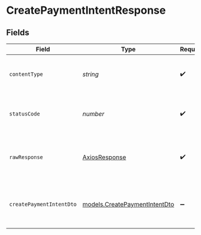 # CreatePaymentIntentResponse


## Fields

| Field                                                                | Type                                                                 | Required                                                             | Description                                                          |
| -------------------------------------------------------------------- | -------------------------------------------------------------------- | -------------------------------------------------------------------- | -------------------------------------------------------------------- |
| `contentType`                                                        | *string*                                                             | :heavy_check_mark:                                                   | HTTP response content type for this operation                        |
| `statusCode`                                                         | *number*                                                             | :heavy_check_mark:                                                   | HTTP response status code for this operation                         |
| `rawResponse`                                                        | [AxiosResponse](https://axios-http.com/docs/res_schema)              | :heavy_check_mark:                                                   | Raw HTTP response; suitable for custom response parsing              |
| `createPaymentIntentDto`                                             | [models.CreatePaymentIntentDto](../models/createpaymentintentdto.md) | :heavy_minus_sign:                                                   | The Payment Intent has been successfully created.                    |